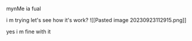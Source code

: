 mynMe ia fual 

i m trying let's see how it's work?
![[Pasted image 20230923112915.png]]


yes i m fine with it
